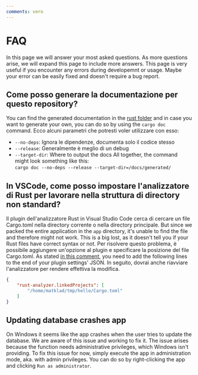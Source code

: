```yaml
---
comments: vero
---
```


# FAQ
In this page we will answer your most asked questions. As more questions arise, we will expand this page to include more answers. This page is very useful if you encounter any errors during developemnt or usage. Maybe your error can be easily fixed and doesn't require a bug report.

## Come posso generare la documentazione per questo repository?
You can find the generated documentation in the [rust folder](/rust/) and in case you want to generate your own, you can do so by using the `cargo doc` command. Ecco alcuni parametri che potresti voler utilizzare con esso:
- `--no-deps`: Ignora le dipendenze, documenta solo il codice stesso
- `--release`: Generalmente è meglio di un debug
- `--target-dir`: Where to output the docs All together, the command might look something like this: \
  `cargo doc --no-deps --release --target-dir=/docs/generated/`

## In VSCode, come posso impostare l'analizzatore di Rust per lavorare nella struttura di directory non standard?
Il plugin dell'analizzatore Rust in Visual Studio Code cerca di cercare un file Cargo.toml nella directory corrente o nella directory principale. But since we packed the entire application in the `app` directory, it's unable to find the file and therefore might not work. This is a big lost, as it doesn't tell you if your Rust files have correct syntax or not. Per risolvere questo problema, è possibile aggiungere un'opzione al plugin e specificare la posizione del file Cargo.toml. As stated [in this comment](https://github.com/rust-lang/rust-analyzer/issues/2649#issuecomment-691582605), you need to add the following lines to the end of your plugin settings' JSON. In seguito, dovrai anche riavviare l'analizzatore per rendere effettiva la modifica.

```json
{
    "rust-analyzer.linkedProjects": [
        "/home/matklad/tmp/hello/Cargo.toml"
    ]
}
```

## Updating database crashes app
On Windows it seems like the app crashes when the user tries to update the database. We are aware of this issue and working to fix it. The issue arises because the function needs administrative privileges, which Windows isn't providing. To fix this issue for now, simply execute the app in administration mode, aka. with admin privileges. You can do so by right-clicking the app and clicking `Run as administrator`.
